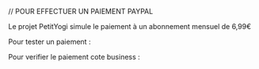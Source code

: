 // POUR EFFECTUER UN PAIEMENT PAYPAL

Le projet PetitYogi simule le paiement à un abonnement mensuel de 6,99€

Pour tester un paiement :

<!-- inserer capture d'ecran avec info sandbox compte client test -->

Pour verifier le paiement cote business :

<!-- inserer capture d'ecran avec info sandbox compte business test -->